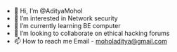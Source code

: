 - 👋 Hi, I’m @AdityaMohol
- 👀 I’m interested in Network security
- 🌱 I’m currently learning BE computer
- 💞️ I’m looking to collaborate on ethical hacking forums
- 📫 How to reach me Email - moholaditya@gmail.com

<!---
AdityaMohol/AdityaMohol is a ✨ special ✨ repository because its `README.md` (this file) appears on your GitHub profile.
You can click the Preview link to take a look at your changes.
--->

